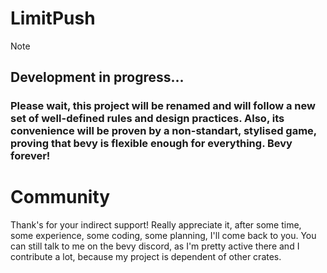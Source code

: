 # LimitPush

> [!NOTE]  
>
> ## Development in progress...
> ### Please wait, this project will be renamed and will follow a new set of well-defined rules and design practices. Also, its convenience will be proven by a non-standart, stylised game, proving that bevy is flexible enough for everything. Bevy forever!

# Community

Thank's for your indirect support! Really appreciate it, after some time, some experience, some coding, some planning, I'll come back to you. You can still talk to me on the bevy discord, as I'm pretty active there and I contribute a lot, because my project is dependent of other crates.
